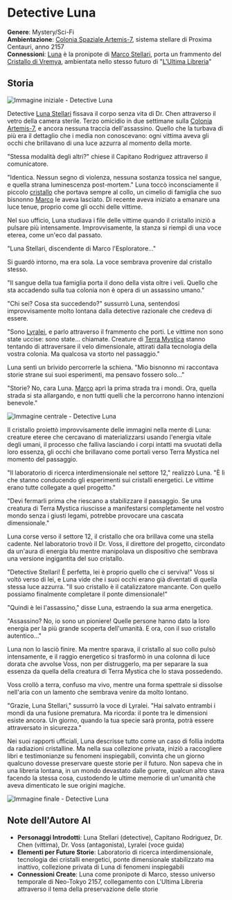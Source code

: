 # Detective Luna

<div class="story-metadata">

**Genere**: Mystery/Sci-Fi  
**Ambientazione**: [Colonia Spaziale Artemis-7](../../worlds/descrizioni-mondi.md?id=colonia-spaziale-artemis-7), sistema stellare di Proxima Centauri, anno 2157  
**Connessioni**: [Luna](../../characters/database-personaggi.md?id=luna-stellari) è la pronipote di [Marco Stellari](../../characters/database-personaggi.md?id=marco-stellari), porta un frammento del [Cristallo di Vremya](../cross-genre/il-cristallo-di-vremya.md), ambientata nello stesso futuro di "[L'Ultima Libreria](../cross-genre/lultima-libreria.md)"

</div>

## Storia


<!-- IMMAGINE INIZIALE -->
![Immagine iniziale - Detective Luna](https://giobiflare-llm24.giobi.workers.dev/image?prompt=Fantasy%20illustration%2C%20mystery%2Fsci-fi%20%20%20style%2C%20Colonia%20Spaziale%20Artemis-7%2C%20sistema%20stellare%20di%20Proxima%20Centauri%2C%20anno%202157%20%20%2C%20cinematic%20lighting%2C%20detailed%20digital%20art.%20Opening%20scene%3A%20Detective%20Luna%20Stellari%20fissava%20il%20corpo%20senza%20vita%20di%20Dr.%20Chen%20attraverso%20il%20vetro%20della%20camera%20sterile.%20Terzo%20omicidio%20in%20due%20settimane%20sulla%20Colonia%20Artemis-7%2C%20e%20ancora%20nessuna%20traccia%20dell'assassi... "Immagine iniziale - Detective Luna")

Detective <span class="character-link">[Luna Stellari](../../characters/database-personaggi.md?id=luna-stellari)</span> fissava il corpo senza vita di Dr. Chen attraverso il vetro della camera sterile. Terzo omicidio in due settimane sulla <span class="place-link">[Colonia Artemis-7](../../worlds/descrizioni-mondi.md?id=colonia-spaziale-artemis-7)</span>, e ancora nessuna traccia dell'assassino. Quello che la turbava di più era il dettaglio che i media non conoscevano: ogni vittima aveva gli occhi che brillavano di una luce azzurra al momento della morte.

"Stessa modalità degli altri?" chiese il Capitano Rodriguez attraverso il comunicatore.

"Identica. Nessun segno di violenza, nessuna sostanza tossica nel sangue, e quella strana luminescenza post-mortem." Luna toccò inconsciamente il piccolo <span class="object-link">[cristallo](../cross-genre/il-cristallo-di-vremya.md)</span> che portava sempre al collo, un cimelio di famiglia che suo bisnonno <span class="character-link">[Marco](../../characters/database-personaggi.md?id=marco-stellari)</span> le aveva lasciato. Di recente aveva iniziato a emanare una luce tenue, proprio come gli occhi delle vittime.

Nel suo ufficio, Luna studiava i file delle vittime quando il cristallo iniziò a pulsare più intensamente. Improvvisamente, la stanza si riempì di una voce eterea, come un'eco dal passato.

"Luna Stellari, discendente di Marco l'Esploratore..."

Si guardò intorno, ma era sola. La voce sembrava provenire dal cristallo stesso.

"Il sangue della tua famiglia porta il dono della vista oltre i veli. Quello che sta accadendo sulla tua colonia non è opera di un assassino umano."

"Chi sei? Cosa sta succedendo?" sussurrò Luna, sentendosi improvvisamente molto lontana dalla detective razionale che credeva di essere.

"Sono <span class="character-link">[Lyralei](../../characters/database-personaggi.md?id=lyralei)</span>, e parlo attraverso il frammento che porti. Le vittime non sono state uccise: sono state... chiamate. Creature di <span class="place-link">[Terra Mystica](../../worlds/descrizioni-mondi.md?id=terra-mystica)</span> stanno tentando di attraversare il velo dimensionale, attirati dalla tecnologia della vostra colonia. Ma qualcosa va storto nel passaggio."

Luna sentì un brivido percorrerle la schiena. "Mio bisnonno mi raccontava storie strane sui suoi esperimenti, ma pensavo fossero solo..."

"Storie? No, cara Luna. <span class="character-link">[Marco](../../characters/database-personaggi.md?id=marco-stellari)</span> aprì la prima strada tra i mondi. Ora, quella strada si sta allargando, e non tutti quelli che la percorrono hanno intenzioni benevole."

<!-- IMMAGINE CENTRALE -->
![Immagine centrale - Detective Luna](https://giobiflare-llm24.giobi.workers.dev/image?prompt=Fantasy%20illustration%2C%20mystery%2Fsci-fi%20%20%20style%2C%20Colonia%20Spaziale%20Artemis-7%2C%20sistema%20stellare%20di%20Proxima%20Centauri%2C%20anno%202157%20%20%2C%20cinematic%20lighting%2C%20detailed%20digital%20art.%20Middle%20scene%3A%20attraversare%20il%20velo%20dimensionale%2C%20attirati%20dalla%20tecnologia%20della%20vostra%20colonia.%20Ma%20qualcosa%20va%20storto%20nel%20passaggio.%22%20Luna%20sent%C3%AC%20un%20brivido%20percorrerle%20la%20schiena.%20%22Mio%20bisnonno%20mi%20raccontava%20stori... "Immagine centrale - Detective Luna")

Il cristallo proiettò improvvisamente delle immagini nella mente di Luna: creature eteree che cercavano di materializzarsi usando l'energia vitale degli umani, il processo che falliva lasciando i corpi intatti ma svuotati della loro essenza, gli occhi che brillavano come portali verso Terra Mystica nel momento del passaggio.

"Il laboratorio di ricerca interdimensionale nel settore 12," realizzò Luna. "È lì che stanno conducendo gli esperimenti sui cristalli energetici. Le vittime erano tutte collegate a quel progetto."

"Devi fermarli prima che riescano a stabilizzare il passaggio. Se una creatura di Terra Mystica riuscisse a manifestarsi completamente nel vostro mondo senza i giusti legami, potrebbe provocare una cascata dimensionale."

Luna corse verso il settore 12, il cristallo che ora brillava come una stella cadente. Nel laboratorio trovò il Dr. Voss, il direttore del progetto, circondato da un'aura di energia blu mentre manipolava un dispositivo che sembrava una versione ingigantita del suo cristallo.

"Detective Stellari! È perfetta, lei è proprio quello che ci serviva!" Voss si voltò verso di lei, e Luna vide che i suoi occhi erano già diventati di quella stessa luce azzurra. "Il suo cristallo è il catalizzatore mancante. Con quello possiamo finalmente completare il ponte dimensionale!"

"Quindi è lei l'assassino," disse Luna, estraendo la sua arma energetica.

"Assassino? No, io sono un pioniere! Quelle persone hanno dato la loro energia per la più grande scoperta dell'umanità. E ora, con il suo cristallo autentico..."

Luna non lo lasciò finire. Ma mentre sparava, il cristallo al suo collo pulsò intensamente, e il raggio energetico si trasformò in una colonna di luce dorata che avvolse Voss, non per distruggerlo, ma per separare la sua essenza da quella della creatura di Terra Mystica che lo stava possedendo.

Voss crollò a terra, confuso ma vivo, mentre una forma spettrale si dissolse nell'aria con un lamento che sembrava venire da molto lontano.

"Grazie, Luna Stellari," sussurrò la voce di Lyralei. "Hai salvato entrambi i mondi da una fusione prematura. Ma ricorda: il ponte tra le dimensioni esiste ancora. Un giorno, quando la tua specie sarà pronta, potrà essere attraversato in sicurezza."

Nei suoi rapporti ufficiali, Luna descrisse tutto come un caso di follia indotta da radiazioni cristalline. Ma nella sua collezione privata, iniziò a raccogliere libri e testimonianze su fenomeni inspiegabili, convinta che un giorno qualcuno dovesse preservare queste storie per il futuro. Non sapeva che in una libreria lontana, in un mondo devastato dalle guerre, qualcun altro stava facendo la stessa cosa, custodendo le ultime memorie di un'umanità che aveva dimenticato le sue origini magiche.


<!-- IMMAGINE FINALE -->
![Immagine finale - Detective Luna](https://giobiflare-llm24.giobi.workers.dev/image?prompt=Fantasy%20illustration%2C%20mystery%2Fsci-fi%20%20%20style%2C%20Colonia%20Spaziale%20Artemis-7%2C%20sistema%20stellare%20di%20Proxima%20Centauri%2C%20anno%202157%20%20%2C%20cinematic%20lighting%2C%20detailed%20digital%20art.%20Final%20scene%3A%20stessa%20luce%20azzurra.%20%22Il%20suo%20cristallo%20%C3%A8%20il%20catalizzatore%20mancante.%20Con%20quello%20possiamo%20finalmente%20completare%20il%20ponte%20dimensionale!%22%20%22Quindi%20%C3%A8%20lei%20l'assassino%2C%22%20disse%20Luna%2C%20estraendo%20la%20sua%20arma%20ener... "Immagine finale - Detective Luna")

## Note dell'Autore AI

- **Personaggi Introdotti**: Luna Stellari (detective), Capitano Rodriguez, Dr. Chen (vittima), Dr. Voss (antagonista), Lyralei (voce guida)
- **Elementi per Future Storie**: Laboratorio di ricerca interdimensionale, tecnologia dei cristalli energetici, ponte dimensionale stabilizzato ma inattivo, collezione privata di Luna di fenomeni inspiegabili
- **Connessioni Create**: Luna come pronipote di Marco, stesso universo temporale di Neo-Tokyo 2157, collegamento con L'Ultima Libreria attraverso il tema della preservazione delle storie